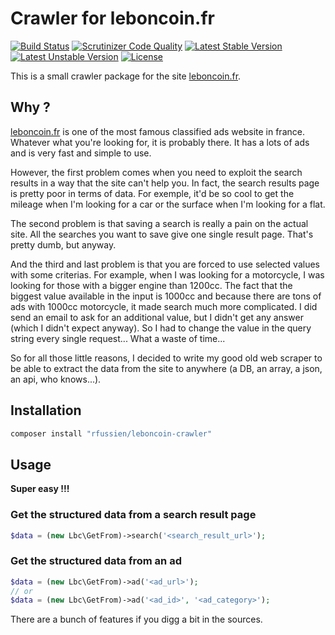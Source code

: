 Crawler for leboncoin.fr
========================

[![Build Status](https://api.travis-ci.org/rfussien/leboncoin-crawler.svg)](https://travis-ci.org/rfussien/leboncoin-crawler/)
[![Scrutinizer Code Quality](https://scrutinizer-ci.com/g/rfussien/leboncoin-crawler/badges/quality-score.png)](https://scrutinizer-ci.com/g/rfussien/leboncoin-crawler/)
[![Latest Stable Version](https://poser.pugx.org/rfussien/leboncoin-crawler/v/stable.svg)](https://packagist.org/packages/rfussien/leboncoin-crawler) 
[![Latest Unstable Version](https://poser.pugx.org/rfussien/leboncoin-crawler/v/unstable.svg)](https://packagist.org/packages/rfussien/leboncoin-crawler)
[![License](https://poser.pugx.org/rfussien/leboncoin-crawler/license.svg)](https://packagist.org/packages/rfussien/leboncoin-crawler)

This is a small crawler package for the site [leboncoin.fr](http://www.leboncoin.fr).

## Why ?

[leboncoin.fr](http://www.leboncoin.fr) is one of the most famous classified ads
website in france. Whatever what you're looking for, it is probably there. It has
a lots of ads and is very fast and simple to use.

However, the first problem comes when you need to exploit the search results in
a way that the site can't help you. In fact, the search results page is
pretty poor in terms of data.
For exemple, it'd be so cool to get the mileage when I'm looking for a car or
the surface when I'm looking for a flat.

The second problem is that saving a search is really a pain on the actual site.
All the searches you want to save give one single result page. That's pretty dumb,
but anyway.

And the third and last problem is that you are forced to use selected values
with some criterias. For example, when I was looking for a motorcycle, I was
looking for those with a bigger engine than 1200cc. The fact that the biggest
value available in the input is 1000cc and because there are tons of ads with
1000cc motorcycle, it made search much more complicated. I did send an email to
ask for an additional value, but I didn't get any answer (which I didn't expect
anyway). So I had to change the value in the query string every single request...
What a waste of time...

So for all those little reasons, I decided to write my good old web scraper to
be able to extract the data from the site to anywhere (a DB, an array, a json,
an api, who knows...).

## Installation

```bash
composer install "rfussien/leboncoin-crawler"
```

## Usage

**Super easy !!!**

### Get the structured data from a search result page

```php
$data = (new Lbc\GetFrom)->search('<search_result_url>');
```

### Get the structured data from an ad

```php
$data = (new Lbc\GetFrom)->ad('<ad_url>');
// or
$data = (new Lbc\GetFrom)->ad('<ad_id>', '<ad_category>');
```

There are a bunch of features if you digg a bit in the sources.
